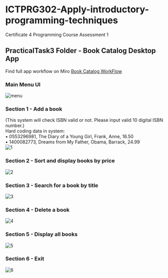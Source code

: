 # ICTPRG302-Apply-introductory-programming-techniques
Certificate 4 Programming Course Assessment 1


## PracticalTask3 Folder - Book Catalog Desktop App
Find full app workflow on Miro [Book Catalog WorkFlow](https://miro.com/app/board/uXjVPyLXrfE=/?share_link_id=410176769098)


### Main Menu UI
![menu](https://user-images.githubusercontent.com/109891752/212433477-4149a8dd-7a8c-4f02-9eb6-8da579fa68ca.JPG)


### Section 1 - Add a book  
(This system will check ISBN valid or not. Please input valid 10 digital ISBN number.)  
Hard coding data in system:  
   •	0553296981, The Diary of a Young Girl, Frank, Anne, 16.50  
   •	1400082773, Dreams from My Father, Obama, Barrack, 24.99     
![1](https://user-images.githubusercontent.com/109891752/212443625-b2dba6c6-bbd4-4618-9cc2-8b840486bb71.JPG)


### Section 2 - Sort and display books by price  
![2](https://user-images.githubusercontent.com/109891752/212443633-4cb9f492-73e2-4ee1-9d48-c297b7eaedbe.JPG)


### Section 3 - Search for a book by title
![3](https://user-images.githubusercontent.com/109891752/212443643-400e0eeb-7682-47d2-ba94-cd5addadc17c.JPG)


### Section 4 - Delete a book
![4](https://user-images.githubusercontent.com/109891752/212443650-eaf6e721-4c19-41fb-bb7f-95f2c96e3ad7.JPG)


### Section 5 - Display all books
![5](https://user-images.githubusercontent.com/109891752/212443657-2103cb27-8e58-4377-b0a8-f08a82a4ea10.JPG)


### Section 6 - Exit
![6](https://user-images.githubusercontent.com/109891752/212443722-58e954fc-4bd3-4a72-8520-569172f06932.JPG)

